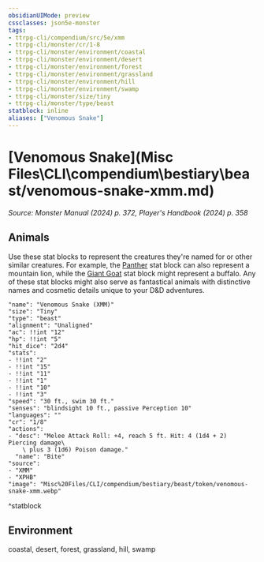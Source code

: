 ```yaml
---
obsidianUIMode: preview
cssclasses: json5e-monster
tags:
- ttrpg-cli/compendium/src/5e/xmm
- ttrpg-cli/monster/cr/1-8
- ttrpg-cli/monster/environment/coastal
- ttrpg-cli/monster/environment/desert
- ttrpg-cli/monster/environment/forest
- ttrpg-cli/monster/environment/grassland
- ttrpg-cli/monster/environment/hill
- ttrpg-cli/monster/environment/swamp
- ttrpg-cli/monster/size/tiny
- ttrpg-cli/monster/type/beast
statblock: inline
aliases: ["Venomous Snake"]
---
```

# [Venomous Snake](Misc Files\CLI\compendium\bestiary\beast/venomous-snake-xmm.md)
*Source: Monster Manual (2024) p. 372, Player's Handbook (2024) p. 358*  

## Animals

Use these stat blocks to represent the creatures they're named for or other similar creatures. For example, the [Panther](Misc%20Files/CLI/compendium/bestiary/beast/panther-xmm.md) stat block can also represent a mountain lion, while the [Giant Goat](Misc%20Files/CLI/compendium/bestiary/beast/giant-goat-xmm.md) stat block might represent a buffalo. Any of these stat blocks might also serve as fantastical animals with distinctive names and cosmetic details unique to your D&D adventures.

```statblock
"name": "Venomous Snake (XMM)"
"size": "Tiny"
"type": "beast"
"alignment": "Unaligned"
"ac": !!int "12"
"hp": !!int "5"
"hit_dice": "2d4"
"stats":
- !!int "2"
- !!int "15"
- !!int "11"
- !!int "1"
- !!int "10"
- !!int "3"
"speed": "30 ft., swim 30 ft."
"senses": "blindsight 10 ft., passive Perception 10"
"languages": ""
"cr": "1/8"
"actions":
- "desc": "Melee Attack Roll: +4, reach 5 ft. Hit: 4 (1d4 + 2) Piercing damage\
    \ plus 3 (1d6) Poison damage."
  "name": "Bite"
"source":
- "XMM"
- "XPHB"
"image": "Misc%20Files/CLI/compendium/bestiary/beast/token/venomous-snake-xmm.webp"
```
^statblock

## Environment

coastal, desert, forest, grassland, hill, swamp